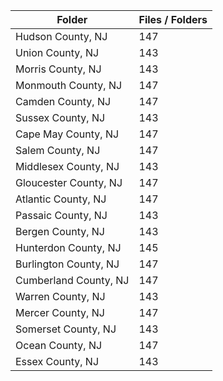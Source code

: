 | Folder                |   Files / Folders |
|-----------------------|-------------------|
| Hudson County, NJ     |               147 |
| Union County, NJ      |               143 |
| Morris County, NJ     |               143 |
| Monmouth County, NJ   |               147 |
| Camden County, NJ     |               147 |
| Sussex County, NJ     |               143 |
| Cape May County, NJ   |               147 |
| Salem County, NJ      |               147 |
| Middlesex County, NJ  |               143 |
| Gloucester County, NJ |               147 |
| Atlantic County, NJ   |               147 |
| Passaic County, NJ    |               143 |
| Bergen County, NJ     |               143 |
| Hunterdon County, NJ  |               145 |
| Burlington County, NJ |               147 |
| Cumberland County, NJ |               147 |
| Warren County, NJ     |               143 |
| Mercer County, NJ     |               147 |
| Somerset County, NJ   |               143 |
| Ocean County, NJ      |               147 |
| Essex County, NJ      |               143 |